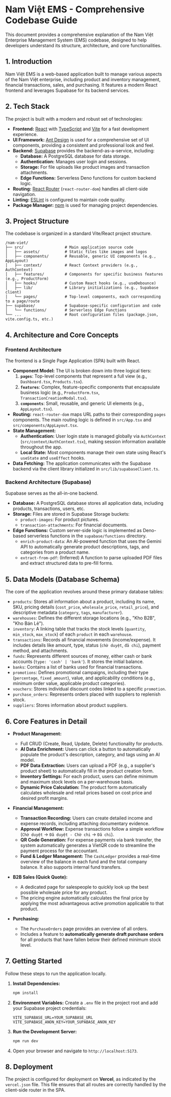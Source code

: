 # Nam Việt EMS - Comprehensive Codebase Guide

This document provides a comprehensive explanation of the Nam Việt Enterprise Management System (EMS) codebase, designed to help developers understand its structure, architecture, and core functionalities.

## 1. Introduction

Nam Việt EMS is a web-based application built to manage various aspects of the Nam Việt enterprise, including product and inventory management, financial transactions, sales, and purchasing. It features a modern React frontend and leverages Supabase for its backend services.

## 2. Tech Stack

The project is built with a modern and robust set of technologies:

-   **Frontend:** [React](https://react.dev/) with [TypeScript](https://www.typescriptlang.org/) and [Vite](https://vitejs.dev/) for a fast development experience.
-   **UI Framework:** [Ant Design](https://ant.design/) is used for a comprehensive set of UI components, providing a consistent and professional look and feel.
-   **Backend:** [Supabase](https://supabase.com/) provides the backend-as-a-service, including:
    -   **Database:** A PostgreSQL database for data storage.
    -   **Authentication:** Manages user login and sessions.
    -   **Storage:** For file uploads like product images and transaction attachments.
    -   **Edge Functions:** Serverless Deno functions for custom backend logic.
-   **Routing:** [React Router](https://reactrouter.com/) (`react-router-dom`) handles all client-side navigation.
-   **Linting:** [ESLint](https://eslint.org/) is configured to maintain code quality.
-   **Package Manager:** [npm](https://www.npmjs.com/) is used for managing project dependencies.

## 3. Project Structure

The codebase is organized in a standard Vite/React project structure.

```
/nam-viet/
├── src/                  # Main application source code
│   ├── assets/           # Static files like images and logos
│   ├── components/       # Reusable, generic UI components (e.g., AppLayout)
│   ├── context/          # React Context providers (e.g., AuthContext)
│   ├── features/         # Components for specific business features (e.g., ProductForm)
│   ├── hooks/            # Custom React hooks (e.g., useDebounce)
│   ├── lib/              # Library initializations (e.g., Supabase client)
│   └── pages/            # Top-level components, each corresponding to a page/route
├── supabase/             # Supabase-specific configuration and code
│   └── functions/        # Serverless Edge Functions
└── ...                   # Root configuration files (package.json, vite.config.ts, etc.)
```

## 4. Architecture and Core Concepts

### Frontend Architecture

The frontend is a Single Page Application (SPA) built with React.

-   **Component Model:** The UI is broken down into three logical tiers:
    1.  **`pages`**: Top-level components that represent a full view (e.g., `Dashboard.tsx`, `Products.tsx`).
    2.  **`features`**: Complex, feature-specific components that encapsulate business logic (e.g., `ProductForm.tsx`, `TransactionCreationModal.tsx`).
    3.  **`components`**: Small, reusable, and generic UI elements (e.g., `AppLayout.tsx`).
-   **Routing:** `react-router-dom` maps URL paths to their corresponding `pages` components. The main routing logic is defined in `src/App.tsx` and `src/components/AppLayout.tsx`.
-   **State Management:**
    -   **Authentication:** User login state is managed globally via `AuthContext` (`src/context/AuthContext.tsx`), making session information available throughout the app.
    -   **Local State:** Most components manage their own state using React's `useState` and `useEffect` hooks.
-   **Data Fetching:** The application communicates with the Supabase backend via the client library initialized in `src/lib/supabaseClient.ts`.

### Backend Architecture (Supabase)

Supabase serves as the all-in-one backend.

-   **Database:** A PostgreSQL database stores all application data, including products, transactions, users, etc.
-   **Storage:** Files are stored in Supabase Storage buckets:
    -   `product-images`: For product pictures.
    -   `transaction-attachments`: For financial documents.
-   **Edge Functions:** Custom server-side logic is implemented as Deno-based serverless functions in the `supabase/functions` directory.
    -   `enrich-product-data`: An AI-powered function that uses the Gemini API to automatically generate product descriptions, tags, and categories from a product name.
    -   `extract-from-pdf`: (Inferred) A function to parse uploaded PDF files and extract structured data to pre-fill forms.

## 5. Data Models (Database Schema)

The core of the application revolves around these primary database tables:

-   `products`: Stores all information about a product, including its name, SKU, pricing details (`cost_price`, `wholesale_price`, `retail_price`), and descriptive metadata (`category`, `tags`, `manufacturer`).
-   `warehouses`: Defines the different storage locations (e.g., "Kho B2B", "Kho Bán Lẻ").
-   `inventory`: A linking table that tracks the stock levels (`quantity`, `min_stock`, `max_stock`) of each `product` in each `warehouse`.
-   `transactions`: Records all financial movements (income/expense). It includes details like amount, type, status (`chờ duyệt`, `đã chi`), payment method, and attachments.
-   `funds`: Represents different sources of money, either cash or bank accounts (`type: 'cash' | 'bank'`). It stores the initial balance.
-   `banks`: Contains a list of banks used for financial transactions.
-   `promotions`: Defines promotional campaigns, including their type (`percentage`, `fixed_amount`), value, and applicability conditions (e.g., minimum order value, applicable product categories).
-   `vouchers`: Stores individual discount codes linked to a specific `promotion`.
-   `purchase_orders`: Represents orders placed with suppliers to replenish stock.
-   `suppliers`: Stores information about product suppliers.

## 6. Core Features in Detail

-   **Product Management:**
    -   Full CRUD (Create, Read, Update, Delete) functionality for products.
    -   **AI Data Enrichment:** Users can click a button to automatically populate the product's description, category, and tags using an AI model.
    -   **PDF Data Extraction:** Users can upload a PDF (e.g., a supplier's product sheet) to automatically fill in the product creation form.
    -   **Inventory Settings:** For each product, users can define minimum and maximum stock levels on a per-warehouse basis.
    -   **Dynamic Price Calculation:** The product form automatically calculates wholesale and retail prices based on cost price and desired profit margins.

-   **Financial Management:**
    -   **Transaction Recording:** Users can create detailed income and expense records, including attaching documentary evidence.
    -   **Approval Workflow:** Expense transactions follow a simple workflow (`Chờ duyệt` -> `Đã duyệt - Chờ chi` -> `Đã chi`).
    -   **QR Code Generation:** For expense payments via bank transfer, the system automatically generates a VietQR code to streamline the payment process for the accountant.
    -   **Fund & Ledger Management:** The `CashLedger` provides a real-time overview of the balance in each fund and the total company balance. It also supports internal fund transfers.

-   **B2B Sales (Quick Quote):**
    -   A dedicated page for salespeople to quickly look up the best possible wholesale price for any product.
    -   The pricing engine automatically calculates the final price by applying the most advantageous active promotion applicable to that product.

-   **Purchasing:**
    -   The `PurchaseOrders` page provides an overview of all orders.
    -   Includes a feature to **automatically generate draft purchase orders** for all products that have fallen below their defined minimum stock level.

## 7. Getting Started

Follow these steps to run the application locally.

1.  **Install Dependencies:**
    ```bash
    npm install
    ```
2.  **Environment Variables:** Create a `.env` file in the project root and add your Supabase project credentials:
    ```
    VITE_SUPABASE_URL=YOUR_SUPABASE_URL
    VITE_SUPABASE_ANON_KEY=YOUR_SUPABASE_ANON_KEY
    ```
3.  **Run the Development Server:**
    ```bash
    npm run dev
    ```
4.  Open your browser and navigate to `http://localhost:5173`.

## 8. Deployment

The project is configured for deployment on **Vercel**, as indicated by the `vercel.json` file. This file ensures that all routes are correctly handled by the client-side router in the SPA.
